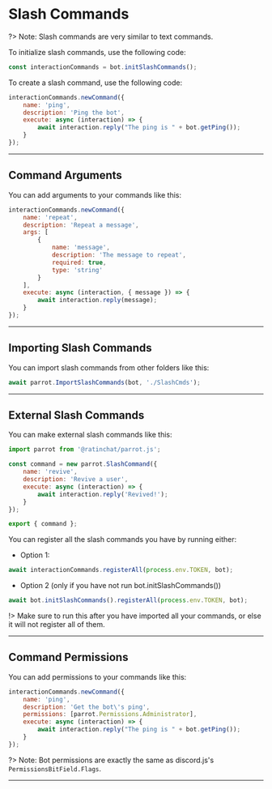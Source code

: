 
# Slash Commands
?> Note: Slash commands are very similar to text commands.

To initialize slash commands, use the following code:
```js
const interactionCommands = bot.initSlashCommands();
```
To create a slash command, use the following code:
```js
interactionCommands.newCommand({
    name: 'ping',
    description: 'Ping the bot',
    execute: async (interaction) => {
        await interaction.reply("The ping is " + bot.getPing());
    }
});
```

---

## Command Arguments
You can add arguments to your commands like this:
```js
interactionCommands.newCommand({
    name: 'repeat',
    description: 'Repeat a message',
    args: [
        {
            name: 'message',
            description: 'The message to repeat',
            required: true,
            type: 'string'
        }
    ],
    execute: async (interaction, { message }) => {
        await interaction.reply(message);
    }
});
```

---

## Importing Slash Commands

You can import slash commands from other folders like this:
```js
await parrot.ImportSlashCommands(bot, './SlashCmds');
```

---

## External Slash Commands

You can make external slash commands like this:
```js
import parrot from '@ratinchat/parrot.js';

const command = new parrot.SlashCommand({
    name: 'revive',
    description: 'Revive a user',
    execute: async (interaction) => { 
        await interaction.reply('Revived!');
    }
});

export { command };
```
You can register all the slash commands you have by running either:  
* Option 1:
```js
await interactionCommands.registerAll(process.env.TOKEN, bot);
```
* Option 2 (only if you have not run bot.initSlashCommands())
```js
await bot.initSlashCommands().registerAll(process.env.TOKEN, bot);
```

!> Make sure to run this after you have imported all your commands, or else it will not register all of them.

---

## Command Permissions

You can add permissions to your commands like this:

```js
interactionCommands.newCommand({
    name: 'ping',
    description: 'Get the bot\'s ping',
    permissions: [parrot.Permissions.Administrator],
    execute: async (interaction) => {
        await interaction.reply("The ping is " + bot.getPing());
    }
});
```

?> Note: Bot permissions are exactly the same as discord.js's `PermissionsBitField.Flags`.

---
